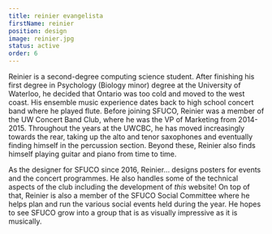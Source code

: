 ```yaml
---
title: reinier evangelista
firstName: reinier
position: design
image: reinier.jpg
status: active
order: 6
---
```


Reinier is a second-degree computing science student. After finishing his first degree in Psychology (Biology minor) degree at the University of Waterloo, he decided that Ontario was too cold and moved to the west coast. His ensemble music experience dates back to high school concert band where he played flute. Before joining SFUCO, Reinier was a member of the UW Concert Band Club, where he was the VP of Marketing from 2014-2015. Throughout the years at the UWCBC, he has moved increasingly towards the rear, taking up the alto and tenor saxophones and eventually finding himself in the percussion section. Beyond these, Reinier also finds himself playing guitar and piano from time to time.

As the designer for SFUCO since 2016, Reinier... designs posters for events and the concert programmes. He also handles some of the technical aspects of the club including the development of <em>this</em> website! On top of that, Reinier is also a member of the SFUCO Social Committee where he helps plan and run the various social events held during the year. He hopes to see SFUCO grow into a group that is as visually impressive as it is musically.
